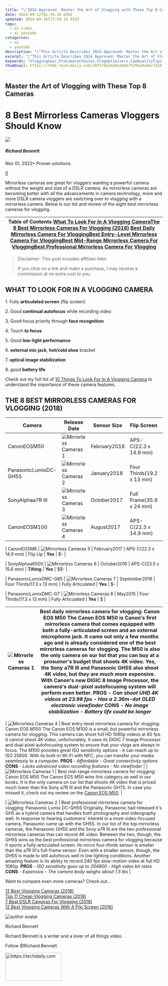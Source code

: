 ```yaml
---
title: "\"2024 Approved  Master the Art of Vlogging with These Top 8 Cameras\""
date: 2024-09-12T02:34:38.650Z
updated: 2024-09-16T17:54:14.933Z
tags:
  - ai video
  - ai youtube
categories:
  - ai
  - youtube
description: "\"This Article Describes 2024 Approved: Master the Art of Vlogging with These Top 8 Cameras\""
excerpt: "\"This Article Describes 2024 Approved: Master the Art of Vlogging with These Top 8 Cameras\""
keywords: "VloggingGear,ProCameraChoices,VlogOptimizers,CamQualityTips,VideoContentMaking,ProfessionalFilmingTools,EditingMasteryCameras,BestVloggerCam"
thumbnail: https://thmb.techidaily.com/207578e24a0a184b7539ba9edecf41bf44046bb6668830fc6d1ed96db57dfa6c.png
---
```


## Master the Art of Vlogging with These Top 8 Cameras

# 8 Best Mirrorless Cameras Vloggers Should Know

![](https://images.wondershare.com/filmora/article-images/richard-bennett.jpg)

##### Richard Bennett

 Nov 01, 2022• Proven solutions

[0](#commentsBoxSeoTemplate)

Mirrorless cameras are great for vloggers wanting a powerful camera without the weight and size of a DSLR camera. As mirrorless cameras are becoming better with all the advancements in camera technology, more and more DSLR camera vloggers are switching over to vlogging with a mirrorless camera. Below is our list and review of the eight best mirrorless cameras for vlogging.

 | Table of Contents [What To Look For In A Vlogging Camera](#what-to-look-for-in-a-vlogging-camera)[The 8 Best Mirrorless Cameras For Vlogging (2018)](#the-8-best-mirrorless-cameras-for-vlogging-2018) [Best Daily Mirrorless Camera For Vlogging](#Best-daily-mirrorless-camera-for-vlogging)[Best Entry-Level Mirrorless Camera For Vlogging](#Best-entry-level-mirrorless-camera-for-vlogging)[Best Mid-Range Mirrorless Camera For Vlogging](#Best-mid-range-mirrorless-camera-for-vlogging)[Best Professional Mirrorless Camera For Vlogging](#Best-professional-mirrorless-camera-for-vlogging) |
| ----------------------------------------------------------------------------------------------------------------------------------------------------------------------------------------------------------------------------------------------------------------------------------------------------------------------------------------------------------------------------------------------------------------------------------------------------------------------------------------------------------------------------------------------------------------------------------------------------- |

>  Disclaimer: This post includes affiliate links
>
>  If you click on a link and make a purchase, I may receive a commission at no extra cost to you.
>

## WHAT TO LOOK FOR IN A VLOGGING CAMERA

1\. Fully **articulated screen** (flip screen)

2\. Good **continual autofocus** while recording video

3\. Good focus priority through **face recognition**

4\. Touch **to focus**

5\. Good **low-light performance**

6\. **external mic jack**, **hot/cold shoe** bracket

7\. **optical image stabilization**

8\. good **battery life**

Check out my full list of [10 Things To Look For In A Vlogging Camera](https://tools.techidaily.com/wondershare/filmora/download/) to understand the importance of these camera features.

## THE 8 BEST MIRRORLESS CAMERAS FOR VLOGGING (2018)

 | Camera                | Release Date                                                                                            | Sensor Size   | Flip Screen               | Mic Port          | Price   |        |
| --------------------- | ------------------------------------------------------------------------------------------------------- | ------------- | ------------------------- | ----------------- | ------- | ------ |
| CanonEOSM50           | ![Mirrorless Cameras 1](https://images.wondershare.com/filmora/article-images/mirrorless-cameras-1.png) | February2018  | APS-C(22.3 x 14.9 mm)     | Fully Articulated | **Yes** | $-    |
| PanasonicLumixDC-GH5S | ![Mirrorless Cameras 2](https://images.wondershare.com/filmora/article-images/mirrorless-cameras-2.png) | January2018   | Four Thirds(19.2 x 13 mm) | Fully Articulated | **Yes** | $$$  |
| SonyAlphaa7R III      | ![Mirrorless Cameras 3](https://images.wondershare.com/filmora/article-images/mirrorless-cameras-3.png) | October2017   | Full Frame(35.9 x 24 mm)  | **Tilting**       | **Yes** | $$$ |
| CanonEOSM100          | ![Mirrorless Cameras 4](https://images.wondershare.com/filmora/article-images/mirrorless-cameras-4.png) | August2017    | APS-C(22.3 x 14.9 mm)     | Flip Up           | **No**  | $     |

| CanonEOSM6            | ![Mirrorless Cameras 5](https://images.wondershare.com/filmora/article-images/mirrorless-cameras-5.png) | February2017  | APS-C(22.3 x 14.9 mm)     | Flip Up           | **Yes** | $-    |

| SonyAlphaa6500        | ![Mirrorless Cameras 6](https://images.wondershare.com/filmora/article-images/mirrorless-cameras-6.png) | October2016   | APS-C(23.5 x 15.6 mm)     | **Tilting**       | **Yes** | $$-   |

| PanasonicLumixDMC-G85 | ![Mirrorless Cameras 7](https://images.wondershare.com/filmora/article-images/mirrorless-cameras-7.png) | September2016 | Four Thirds(17.3 x 13 mm) | Fully Articulated | **Yes** | $-    |

| PanasonicLumixDMC-G7  | ![Mirrorless Cameras 8](https://images.wondershare.com/filmora/article-images/mirrorless-cameras-8.png) | May2015       | Four Thirds(17.3 x 13 mm) | Fully Articulated | **Yes** | $     |

 | ![Mirrorless Cameras 1](https://images.wondershare.com/filmora/article-images/mirrorless-cameras-1.png) | Best daily mirrorless camera for vlogging: Canon EOS M50 The Canon EOS M50 is Canon's first mirrorless camera that comes equipped with both a fully-articulated screen and an external microphone jack. It came out only a few months ago and is already considered one of the best mirrorless cameras for vlogging. The M50 is also the only camera on our list that you can buy at a prosumer's budget that shoots 4K video. Yes, the Sony a7R III and Panasonic GH5S also shoot 4K video, but they are much more expensive. With Canon's new DIGIC 8 Image Processor, the camera's dual-pixel autofocusing system will perform even better.  **PROS** _\- Can shoot UHD 4K videos at 23.98 fps_ _\- Has a 2.36m-dot OLED electronic viewfinder_   **CONS** _\- No image stabilization_ _\- Battery life could be longer_                                                                                                                                                                                                                       |
| ------------------------------------------------------------------------------------------------------- | ------------------------------------------------------------------------------------------------------------------------------------------------------------------------------------------------------------------------------------------------------------------------------------------------------------------------------------------------------------------------------------------------------------------------------------------------------------------------------------------------------------------------------------------------------------------------------------------------------------------------------------------------------------------------------------------------------------------------------------------------------------------------------------------------------------------------------------------------------------------------------------------------------------------------------------------------------------------------------------------------------------------------------------------------- |

| ![Mirrorless Cameras 4](https://images.wondershare.com/filmora/article-images/mirrorless-cameras-4.png) | Best entry-level mirrorless camera for vlogging: Canon EOS M100 The Canon EOS M100 is a small, but powerful mirrorless camera for vlogging. This camera can shoot full HD 1080p videos at 60 fps. It cannot shoot 4K video, unfortunately. It uses its DIGIC 7 Image Processor and dual-pixel autofocusing system to ensure that your vlogs are always in focus. The M100 provides great ISO sensitivity options - it can reach up to ISO 25600. With its built-in Wi-Fi with NFC, you can transfer your media seamlessly to a computer.  **PROS** _\- Affordable_ _\- Great connectivity options_   **CONS** _\- Lacks advanced video recording features_ _\- No viewfinder_                                                                                                                                                                                                                                                                                                                                                                     |
| ![Mirrorless Cameras 1](https://images.wondershare.com/filmora/article-images/mirrorless-cameras-1.png) | Best mid-range mirrorless camera for vlogging: Canon EOS M50 The Canon EOS M50 wins this category as well in our books. It is the only camera on our list that shoots 4K video that is priced much lower than the Sony a7R III and the Panasonic GH7S. In case you missed it, check out my review on the [Canon EOS M50](#Best-daily-mirrorless-camera-for-vlogging).                                                                                                                                                                                                                                                                                                                                                                                                                                                                                                                                                                                                                                                                             |

| ![Mirrorless Cameras 2](https://images.wondershare.com/filmora/article-images/mirrorless-cameras-2.png) | Best professional mirrorless camera for vlogging: Panasonic Lumix DC-GH5S Originally, Panasonic had released it's GH5 as a hybrid camera that handles both photography and videography well. In response to hearing customers' interest in a more video-focused camera, Panasonic came up with the GH5S. In our list of the top mirrorless cameras, the Panasonic GH5S and the Sony a7R III are the two professional mirrorless cameras that can record 4K video. Between the two, though, the GH5S wins as the best professional mirrorless camera for vlogging because it sports a fully-articulated screen. Its micro four-thirds sensor is smaller than the a7R III's full-frame sensor. Even with a smaller sensor, though, the GH5S is made to still autofocus well in low lighting conditions. Another amazing feature is its ability to record 240 fps slow-motion video at full HD 1080p.  **PROS** _\- ISO sensitivity goes up to 204800_ _\- High video bit rates_   **CONS** _\- Expensive_ _\- The camera body weighs about 1.5 lbs_ |

Want to compare even more cameras? Check out...

[12 Best Vlogging Cameras (2018)](https://tools.techidaily.com/wondershare/filmora/download/)  
[Top 11 Cheap Vlogging Cameras (2018)](https://filmora.wondershare.com/youtube/top-11-cheap-vlogging-cameras.html)  
[7 Best DSLR Cameras For Vlogging (2018)](https://tools.techidaily.com/wondershare/filmora/download/)  
[12 Best Vlogging Cameras With A Flip Screen (2018)](https://tools.techidaily.com/wondershare/filmora/download/)

![author avatar](https://images.wondershare.com/filmora/article-images/richard-bennett.jpg)

Richard Bennett

Richard Bennett is a writer and a lover of all things video.

Follow @Richard Bennett

<ins class="adsbygoogle"
     style="display:block"
     data-ad-format="autorelaxed"
     data-ad-client="ca-pub-7571918770474297"
     data-ad-slot="1223367746"></ins>

<ins class="adsbygoogle"
     style="display:block"
     data-ad-client="ca-pub-7571918770474297"
     data-ad-slot="8358498916"
     data-ad-format="auto"
     data-full-width-responsive="true"></ins>



<!-- affiliate ads begin -->
<a href="https://aligracehair.sjv.io/c/5597632/2135411/19272" target="_top" id="2135411">
  <img src="//a.impactradius-go.com/display-ad/19272-2135411" border="0" alt="https://techidaily.com" width="180" height="90"/>
</a>
<img height="0" width="0" src="https://aligracehair.sjv.io/i/5597632/2135411/19272" style="position:absolute;visibility:hidden;" border="0" />
<!-- affiliate ads end -->

